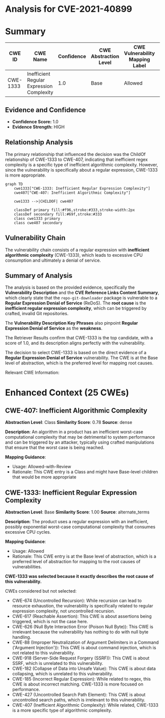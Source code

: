 # Analysis for CVE-2021-40899

# Summary
| CWE ID | CWE Name | Confidence | CWE Abstraction Level | CWE Vulnerability Mapping Label | CWE-Vulnerability Mapping Notes |
|---|---|---|---|---|---|
| CWE-1333 | Inefficient Regular Expression Complexity | 1.0 | Base | Allowed | Primary CWE |

## Evidence and Confidence

*   **Confidence Score:** 1.0
*   **Evidence Strength:** HIGH

## Relationship Analysis
The primary relationship that influenced the decision was the ChildOf relationship of CWE-1333 to CWE-407, indicating that inefficient regex complexity is a specific type of inefficient algorithmic complexity. However, since the vulnerability is specifically about a regular expression, CWE-1333 is more appropriate.

```mermaid
graph TD
    cwe1333["CWE-1333: Inefficient Regular Expression Complexity"]
    cwe407["CWE-407: Inefficient Algorithmic Complexity"]
    
    cwe1333 -->|CHILDOF| cwe407
    
    classDef primary fill:#f96,stroke:#333,stroke-width:2px
    classDef secondary fill:#69f,stroke:#333
    class cwe1333 primary
    class cwe407 secondary
```

## Vulnerability Chain
The vulnerability chain consists of a regular expression with **inefficient algorithmic complexity** (CWE-1333), which leads to excessive CPU consumption and ultimately a denial of service.

## Summary of Analysis
The analysis is based on the provided evidence, specifically the **Vulnerability Description** and the **CVE Reference Links Content Summary**, which clearly state that the `repo-git-downloader` package is vulnerable to a **Regular Expression Denial of Service** (ReDoS). The **root cause** is the **inefficient regular expression complexity**, which can be triggered by crafted, invalid Git repositories.

The **Vulnerability Description Key Phrases** also pinpoint **Regular Expression Denial of Service** as the **weakness**.

The Retriever Results confirm that CWE-1333 is the top candidate, with a score of 1.0, and its description aligns perfectly with the vulnerability.

The decision to select CWE-1333 is based on the direct evidence of a **Regular Expression Denial of Service** vulnerability. The CWE is at the Base level of abstraction, which is the preferred level for mapping root causes.

Relevant CWE Information:

# Enhanced Context (25 CWEs)

## CWE-407: Inefficient Algorithmic Complexity
**Abstraction Level**: Class
**Similarity Score**: 0.78
**Source**: dense

**Description**:
An algorithm in a product has an inefficient worst-case computational complexity that may be detrimental to system performance and can be triggered by an attacker, typically using crafted manipulations that ensure that the worst case is being reached.

**Mapping Guidance**:
- Usage: Allowed-with-Review
- Rationale: This CWE entry is a Class and might have Base-level children that would be more appropriate

## CWE-1333: Inefficient Regular Expression Complexity
**Abstraction Level**: Base
**Similarity Score**: 1.00
**Source**: alternate_terms

**Description**:
The product uses a regular expression with an inefficient, possibly exponential worst-case computational complexity that consumes excessive CPU cycles.

**Mapping Guidance**:
- Usage: Allowed
- Rationale: This CWE entry is at the Base level of abstraction, which is a preferred level of abstraction for mapping to the root causes of vulnerabilities.

**CWE-1333 was selected because it exactly describes the root cause of this vulnerability.**

CWEs considered but not selected:

*   CWE-674 (Uncontrolled Recursion): While recursion can lead to resource exhaustion, the vulnerability is specifically related to regular expression complexity, not uncontrolled recursion.
*   CWE-617 (Reachable Assertion): This CWE is about assertions being triggered, which is not the case here.
*   CWE-626 (Null Byte Interaction Error (Poison Null Byte)): This CWE is irrelevant because the vulnerability has nothing to do with null byte handling.
*   CWE-88 (Improper Neutralization of Argument Delimiters in a Command ('Argument Injection')): This CWE is about command injection, which is not related to this vulnerability.
*   CWE-918 (Server-Side Request Forgery (SSRF)): This CWE is about SSRF, which is unrelated to this vulnerability.
*   CWE-182 (Collapse of Data into Unsafe Value): This CWE is about data collapsing, which is unrelated to this vulnerability.
*   CWE-185 (Incorrect Regular Expression): While related to regex, this CWE is about incorrect matching. CWE-1333 is more focused on performance.
*   CWE-427 (Uncontrolled Search Path Element): This CWE is about uncontrolled search paths, which is irrelevant to this vulnerability.
*   CWE-407 (Inefficient Algorithmic Complexity): While related, CWE-1333 is a more specific type of algorithmic complexity.